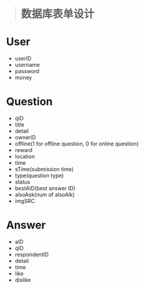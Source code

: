 ># 数据库表单设计

# User

- userID
- username
- password
- money

# Question

- qID
- title
- detail
- ownerID
- offline(1 for offline question, 0 for online question)
- reward
- location
- time
- sTime(submission time)
- type(question type)
- status
- bestAID(best answer ID)
- alsoAsk(num of alsoAlk)
- imgSRC

# Answer

- aID
- qID
- respondentID
- detail
- time
- like
- dislike